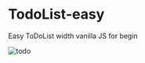 # TodoList-easy

Easy ToDoList width vanilla JS for begin

![todo](https://user-images.githubusercontent.com/64429138/124426991-00e7f800-dd95-11eb-962b-a842bf24230a.png)
